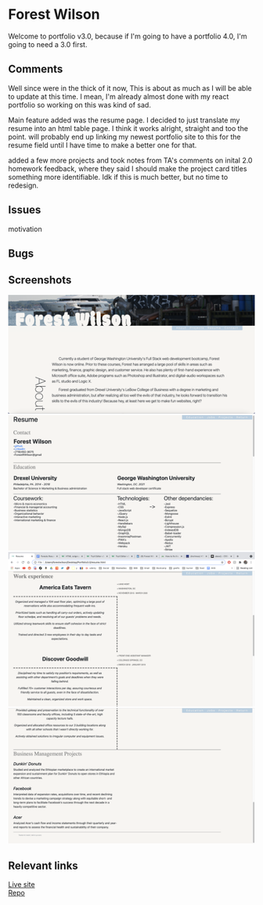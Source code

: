 # Forest Wilson

Welcome to portfolio v3.0, because if I'm going to have a portfolio 4.0, I'm going to need a 3.0 first.

## Comments

Well since were in the thick of it now, This is about as much as I will be able to update at this time. I mean, I'm already almost done with my react portfolio so working on this was kind of sad.

Main feature added was the resume page. I decided to just translate my resume into an html table page. I think it works alright, straight and too the point. will probably end up linking my newest portfolio site to this for the resume field until I have time to make a better one for that.

added a few more projects and took notes from TA's comments on inital 2.0 homework feedback, where they said I should make the project card titles something more identifiable. Idk if this is much better, but no time to redesign.

## Issues

motivation

## Bugs


## Screenshots
![Desktop page top ](./assets/images/desktop-top.png)
![Resume1](./assets/images/resume1.png)
![Resume2](./assets/images/resume2.png)
![Resume3](./assets/images/resume3.png)

## Relevant links
[Live site](https://forestw70.github.io/Portfolio3.0/)
<br>
[Repo](https://github.com/ForestW70/Portfolio3.0)






